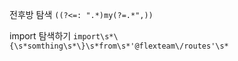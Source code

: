 전후방 탐색 `((?<=: ".*)my(?=.*",))`

import 탐색하기 `import\s*\{\s*somthing\s*\}\s*from\s*'@flexteam\/routes'\s*`
